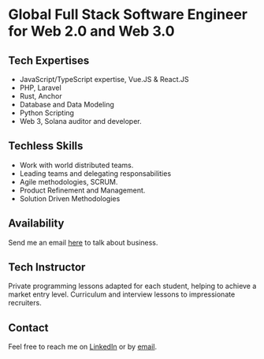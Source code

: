 # Global Full Stack Software Engineer for Web 2.0 and Web 3.0

## Tech Expertises
- JavaScript/TypeScript expertise, Vue.JS & React.JS
- PHP, Laravel
- Rust, Anchor
- Database and Data Modeling
- Python Scripting
- Web 3, Solana auditor and developer.

## Techless Skills
- Work with world distributed teams.
- Leading teams and delegating responsabilities
- Agile methodologies, SCRUM.
- Product Refinement and Management.
- Solution Driven Methodologies

## Availability
Send me an email [here](mailto:rauberjuvinel@gmail.com) to talk about business.

## Tech Instructor
Private programming lessons adapted for each student, helping to achieve a market entry level. Curriculum and interview lessons to impressionate recruiters.

## Contact
Feel free to reach me on [LinkedIn](https://linkedin.com/in/luis-juvinel) or by [email](mailto:rauberjuvinel@gmail.com).
